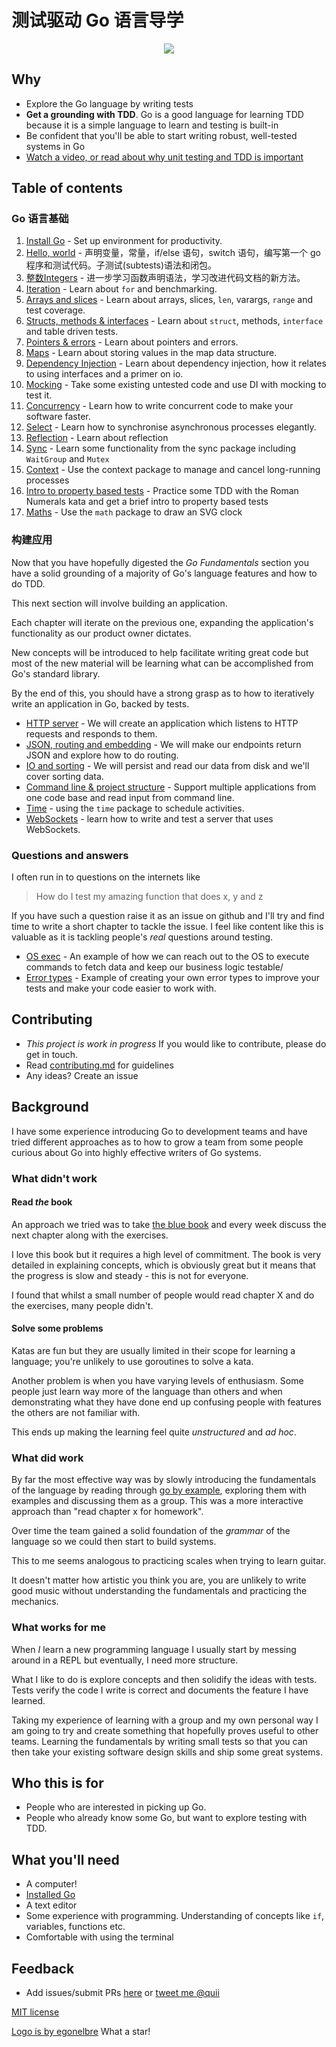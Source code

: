 # 测试驱动 Go 语言导学

<p align="center">
  <img src="red-green-blue-gophers-smaller.png" />
</p>

## Why

-   Explore the Go language by writing tests
-   **Get a grounding with TDD**. Go is a good language for learning TDD because it is a simple language to learn and testing is built-in
-   Be confident that you'll be able to start writing robust, well-tested systems in Go
-   [Watch a video, or read about why unit testing and TDD is important](why.md)

## Table of contents

### Go 语言基础

1. [Install Go](install-go.md) - Set up environment for productivity.
2. [Hello, world](hello-world.md) - 声明变量，常量，if/else 语句，switch 语句，编写第一个 go 程序和测试代码。子测试(subtests)语法和闭包。
3. [整数Integers](integers.md) - 进一步学习函数声明语法，学习改进代码文档的新方法。
4. [Iteration](iteration.md) - Learn about `for` and benchmarking.
5. [Arrays and slices](arrays-and-slices.md) - Learn about arrays, slices, `len`, varargs, `range` and test coverage.
6. [Structs, methods & interfaces](structs-methods-and-interfaces.md) - Learn about `struct`, methods, `interface` and table driven tests.
7. [Pointers & errors](pointers-and-errors.md) - Learn about pointers and errors.
8. [Maps](maps.md) - Learn about storing values in the map data structure.
9. [Dependency Injection](dependency-injection.md) - Learn about dependency injection, how it relates to using interfaces and a primer on io.
10. [Mocking](mocking.md) - Take some existing untested code and use DI with mocking to test it.
11. [Concurrency](concurrency.md) - Learn how to write concurrent code to make your software faster.
12. [Select](select.md) - Learn how to synchronise asynchronous processes elegantly.
13. [Reflection](reflection.md) - Learn about reflection
14. [Sync](sync.md) - Learn some functionality from the sync package including `WaitGroup` and `Mutex`
15. [Context](context.md) - Use the context package to manage and cancel long-running processes
16. [Intro to property based tests](roman-numerals.md) - Practice some TDD with the Roman Numerals kata and get a brief intro to property based tests
17. [Maths](math.md) - Use the `math` package to draw an SVG clock

### 构建应用

Now that you have hopefully digested the _Go Fundamentals_ section you have a solid grounding of a majority of Go's language features and how to do TDD.

This next section will involve building an application.

Each chapter will iterate on the previous one, expanding the application's functionality as our product owner dictates.

New concepts will be introduced to help facilitate writing great code but most of the new material will be learning what can be accomplished from Go's standard library.

By the end of this, you should have a strong grasp as to how to iteratively write an application in Go, backed by tests.

-   [HTTP server](http-server.md) - We will create an application which listens to HTTP requests and responds to them.
-   [JSON, routing and embedding](json.md) - We will make our endpoints return JSON and explore how to do routing.
-   [IO and sorting](io.md) - We will persist and read our data from disk and we'll cover sorting data.
-   [Command line & project structure](command-line.md) - Support multiple applications from one code base and read input from command line.
-   [Time](time.md) - using the `time` package to schedule activities.
-   [WebSockets](websockets.md) - learn how to write and test a server that uses WebSockets.

### Questions and answers

I often run in to questions on the internets like

> How do I test my amazing function that does x, y and z

If you have such a question raise it as an issue on github and I'll try and find time to write a short chapter to tackle the issue. I feel like content like this is valuable as it is tackling people's _real_ questions around testing.

-   [OS exec](os-exec.md) - An example of how we can reach out to the OS to execute commands to fetch data and keep our business logic testable/
-   [Error types](error-types.md) - Example of creating your own error types to improve your tests and make your code easier to work with.

## Contributing

-   _This project is work in progress_ If you would like to contribute, please do get in touch.
-   Read [contributing.md](https://github.com/quii/learn-go-with-tests/tree/842f4f24d1f1c20ba3bb23cbc376c7ca6f7ca79a/contributing.md) for guidelines
-   Any ideas? Create an issue

## Background

I have some experience introducing Go to development teams and have tried different approaches as to how to grow a team from some people curious about Go into highly effective writers of Go systems.

### What didn't work

#### Read _the_ book

An approach we tried was to take [the blue book](https://www.amazon.co.uk/Programming-Language-Addison-Wesley-Professional-Computing/dp/0134190440) and every week discuss the next chapter along with the exercises.

I love this book but it requires a high level of commitment. The book is very detailed in explaining concepts, which is obviously great but it means that the progress is slow and steady - this is not for everyone.

I found that whilst a small number of people would read chapter X and do the exercises, many people didn't.

#### Solve some problems

Katas are fun but they are usually limited in their scope for learning a language; you're unlikely to use goroutines to solve a kata.

Another problem is when you have varying levels of enthusiasm. Some people just learn way more of the language than others and when demonstrating what they have done end up confusing people with features the others are not familiar with.

This ends up making the learning feel quite _unstructured_ and _ad hoc_.

### What did work

By far the most effective way was by slowly introducing the fundamentals of the language by reading through [go by example](https://gobyexample.com/), exploring them with examples and discussing them as a group. This was a more interactive approach than "read chapter x for homework".

Over time the team gained a solid foundation of the _grammar_ of the language so we could then start to build systems.

This to me seems analogous to practicing scales when trying to learn guitar.

It doesn't matter how artistic you think you are, you are unlikely to write good music without understanding the fundamentals and practicing the mechanics.

### What works for me

When _I_ learn a new programming language I usually start by messing around in a REPL but eventually, I need more structure.

What I like to do is explore concepts and then solidify the ideas with tests. Tests verify the code I write is correct and documents the feature I have learned.

Taking my experience of learning with a group and my own personal way I am going to try and create something that hopefully proves useful to other teams. Learning the fundamentals by writing small tests so that you can then take your existing software design skills and ship some great systems.

## Who this is for

-   People who are interested in picking up Go.
-   People who already know some Go, but want to explore testing with TDD.

## What you'll need

-   A computer!
-   [Installed Go](https://golang.org/)
-   A text editor
-   Some experience with programming. Understanding of concepts like `if`, variables, functions etc.
-   Comfortable with using the terminal

## Feedback

-   Add issues/submit PRs [here](https://github.com/quii/learn-go-with-tests) or [tweet me @quii](https://twitter.com/quii)

[MIT license](LICENSE.md)

[Logo is by egonelbre](https://github.com/egonelbre) What a star!
